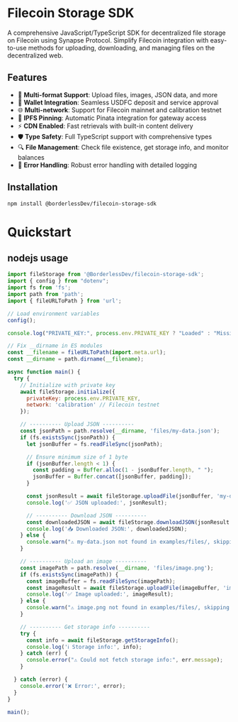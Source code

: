 # Filecoin Storage SDK

A comprehensive JavaScript/TypeScript SDK for decentralized file storage on Filecoin using Synapse Protocol. Simplify Filecoin integration with easy-to-use methods for uploading, downloading, and managing files on the decentralized web.

## Features

- 📁 **Multi-format Support**: Upload files, images, JSON data, and more
- 🔐 **Wallet Integration**: Seamless USDFC deposit and service approval
- 🌐 **Multi-network**: Support for Filecoin mainnet and calibration testnet
- 📍 **IPFS Pinning**: Automatic Pinata integration for gateway access
- ⚡ **CDN Enabled**: Fast retrievals with built-in content delivery
- 🛡️ **Type Safety**: Full TypeScript support with comprehensive types
- 🔍 **File Management**: Check file existence, get storage info, and monitor balances
- 🎯 **Error Handling**: Robust error handling with detailed logging

## Installation

```bash
npm install @borderlessDev/filecoin-storage-sdk
```

# Quickstart

## nodejs usage

```javascript
import fileStorage from '@BorderlessDev/filecoin-storage-sdk';
import { config } from "dotenv";
import fs from 'fs';
import path from 'path';
import { fileURLToPath } from 'url';

// Load environment variables
config();

console.log("PRIVATE_KEY:", process.env.PRIVATE_KEY ? "Loaded" : "Missing");

// Fix __dirname in ES modules
const __filename = fileURLToPath(import.meta.url);
const __dirname = path.dirname(__filename);

async function main() {
  try {
    // Initialize with private key
    await fileStorage.initialize({
      privateKey: process.env.PRIVATE_KEY,
      network: 'calibration' // Filecoin testnet
    });

    // ---------- Upload JSON ----------
    const jsonPath = path.resolve(__dirname, 'files/my-data.json');
    if (fs.existsSync(jsonPath)) {
      let jsonBuffer = fs.readFileSync(jsonPath);

      // Ensure minimum size of 1 byte
      if (jsonBuffer.length < 1) {
        const padding = Buffer.alloc(1 - jsonBuffer.length, " ");
        jsonBuffer = Buffer.concat([jsonBuffer, padding]);
      }

      const jsonResult = await fileStorage.uploadFile(jsonBuffer, 'my-data.json');
      console.log('✅ JSON uploaded:', jsonResult);

      // ---------- Download JSON ----------
      const downloadedJSON = await fileStorage.downloadJSON(jsonResult.pieceCid);
      console.log('📥 Downloaded JSON:', downloadedJSON);
    } else {
      console.warn("⚠️ my-data.json not found in examples/files/, skipping JSON upload");
    }

    // ---------- Upload an image ----------
    const imagePath = path.resolve(__dirname, 'files/image.png');
    if (fs.existsSync(imagePath)) {
      const imageBuffer = fs.readFileSync(imagePath);
      const imageResult = await fileStorage.uploadFile(imageBuffer, 'image.png');
      console.log('✅ Image uploaded:', imageResult);
    } else {
      console.warn("⚠️ image.png not found in examples/files/, skipping image upload");
    }

    // ---------- Get storage info ----------
    try {
      const info = await fileStorage.getStorageInfo();
      console.log('ℹ️ Storage info:', info);
    } catch (err) {
      console.error("⚠️ Could not fetch storage info:", err.message);
    }

  } catch (error) {
    console.error('❌ Error:', error);
  }
}

main();
```

